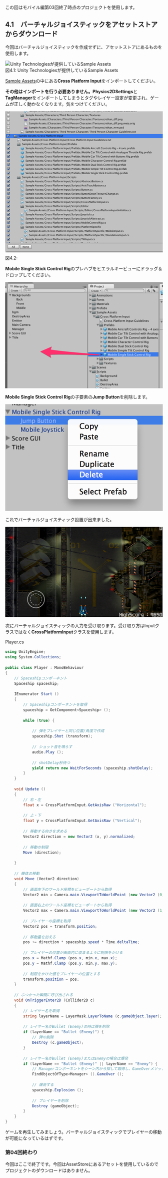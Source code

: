 この回はモバイル編第03回終了時点のプロジェクトを使用します。

4.1　バーチャルジョイスティックをアセットストアからダウンロード
--------------------------------------------------------------------------------------

今回はバーチャルジョイスティックを作成せずに、アセットストアにあるものを使用します。



![Unity Technologiesが提供しているSample
Assets](images/mobile/04/sample_assets.png)
<br/>図4.1: Unity Technologiesが提供しているSample Assets



[Sample
Assets](https://www.assetstore.unity3d.com/#/content/14474)の中にある**Cross
Platform Input**をインポートしてください。

**その他はインポートを行う必要ありません。Physics2DSettings**と**TagManager**をインポートしてしまうとタグやレイヤー設定が変更され、ゲームが正しく動かなくなります。気をつけてください。



![](images/mobile/04/cross_platform_input.png)
<br/>図4.2:



**Mobile Single Stick Control
Rig**のプレハブをヒエラルキービューにドラッグ＆ドロップしてください。



![](images/mobile/04/mobile_single_stick_control_rig.png)



**Mobile Single Stick Control Rig**の子要素の**Jump
Button**を削除します。



![](images/mobile/04/delete_jump_button.png)



これでバーチャルジョイスティック設置が出来ました。



![](images/mobile/04/virtual_joy_stick.png)



次にバーチャルジョイスティックの入力を受け取ります。受け取り方はInputクラスではなく**CrossPlatformInput**クラスを使用します。



Player.cs

```cs
using UnityEngine;
using System.Collections;

public class Player : MonoBehaviour
{
    // Spaceshipコンポーネント
    Spaceship spaceship;

    IEnumerator Start ()
    {
        // Spaceshipコンポーネントを取得
        spaceship = GetComponent<Spaceship> ();

        while (true) {

            // 弾をプレイヤーと同じ位置/角度で作成
            spaceship.Shot (transform);

            // ショット音を鳴らす
            audio.Play ();

            // shotDelay秒待つ
            yield return new WaitForSeconds (spaceship.shotDelay);
        }
    }

    void Update ()
    {
        // 右・左
        float x = CrossPlatformInput.GetAxisRaw ("Horizontal");

        // 上・下
        float y = CrossPlatformInput.GetAxisRaw ("Vertical");

        // 移動する向きを求める
        Vector2 direction = new Vector2 (x, y).normalized;

        // 移動の制限
        Move (direction);

    }

    // 機体の移動
    void Move (Vector2 direction)
    {
        // 画面左下のワールド座標をビューポートから取得
        Vector2 min = Camera.main.ViewportToWorldPoint (new Vector2 (0, 0));

        // 画面右上のワールド座標をビューポートから取得
        Vector2 max = Camera.main.ViewportToWorldPoint (new Vector2 (1, 1));

        // プレイヤーの座標を取得
        Vector2 pos = transform.position;

        // 移動量を加える
        pos += direction * spaceship.speed * Time.deltaTime;

        // プレイヤーの位置が画面内に収まるように制限をかける
        pos.x = Mathf.Clamp (pos.x, min.x, max.x);
        pos.y = Mathf.Clamp (pos.y, min.y, max.y);

        // 制限をかけた値をプレイヤーの位置とする
        transform.position = pos;
    }

    // ぶつかった瞬間に呼び出される
    void OnTriggerEnter2D (Collider2D c)
    {
        // レイヤー名を取得
        string layerName = LayerMask.LayerToName (c.gameObject.layer);

        // レイヤー名がBullet (Enemy)の時は弾を削除
        if (layerName == "Bullet (Enemy)") {
            // 弾の削除
            Destroy (c.gameObject);
        }

        // レイヤー名がBullet (Enemy)またはEnemyの場合は爆発
        if (layerName == "Bullet (Enemy)" || layerName == "Enemy") {
            // Managerコンポーネントをシーン内から探して取得し、GameOverメソッドを呼び出す
            FindObjectOfType<Manager> ().GameOver ();

            // 爆発する
            spaceship.Explosion ();

            // プレイヤーを削除
            Destroy (gameObject);
        }
    }
}
```



ゲームを再生してみましょう。バーチャルジョイスティックでプレイヤーの移動が可能になっているはずです。

### 第04回終わり

今回はここで終了です。今回はAssetStoreにあるアセットを使用しているのでプロジェクトのダウンロードはありません。
